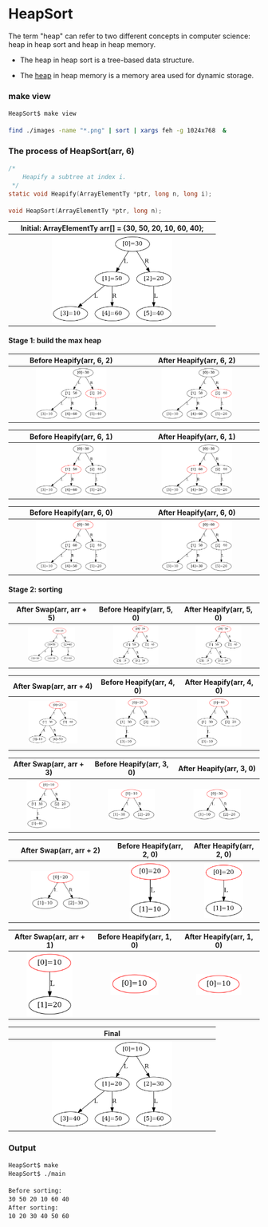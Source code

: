 # HeapSort

The term "heap" can refer to two different concepts in computer science: heap in heap sort and heap in heap memory.

- The heap in heap sort is a tree-based data structure.

- The [heap](../../HeapAllocator/README.md) in heap memory is a memory area used for dynamic storage.

### make view 

```sh
HeapSort$ make view

find ./images -name "*.png" | sort | xargs feh -g 1024x768  &
```

### The process of HeapSort(arr, 6)



```C
/*
    Heapify a subtree at index i.
 */
static void Heapify(ArrayElementTy *ptr, long n, long i);

void HeapSort(ArrayElementTy *ptr, long n);
```

|Initial: ArrayElementTy arr[] = {30, 50, 20, 10, 60, 40}; | 
|:-------------:|
| <img src="images/HeapSort_0000.png" width="60%" height="60%"> |

#### Stage 1: build the max heap

| Before Heapify(arr, 6, 2) | After Heapify(arr, 6, 2) |
|:-------------:|:-------------:|
| <img src="images/HeapSort_0001.png" width="60%" height="60%"> |<img src="images/HeapSort_0002.png" width="60%" height="60%"> |

| Before Heapify(arr, 6, 1) | After Heapify(arr, 6, 1) |
|:-------------:|:-------------:|
| <img src="images/HeapSort_0003.png" width="60%" height="60%"> |<img src="images/HeapSort_0004.png" width="60%" height="60%"> |

| Before Heapify(arr, 6, 0) | After Heapify(arr, 6, 0) |
|:-------------:|:-------------:|
| <img src="images/HeapSort_0005.png" width="60%" height="60%"> |<img src="images/HeapSort_0006.png" width="60%" height="60%"> |


#### Stage 2: sorting

|After Swap(arr, arr + 5)| Before Heapify(arr, 5, 0) | After Heapify(arr, 5, 0) | 
|:-------------:|:-------------:|:-------------:|
| <img src="images/HeapSort_0007.png" width="60%" height="60%"> |<img src="images/HeapSort_0008.png" width="60%" height="60%"> |<img src="images/HeapSort_0009.png" width="60%" height="60%"> |

|After Swap(arr, arr + 4)| Before Heapify(arr, 4, 0) | After Heapify(arr, 4, 0) | 
|:-------------:|:-------------:|:-------------:|
| <img src="images/HeapSort_0010.png" width="60%" height="60%"> |<img src="images/HeapSort_0011.png" width="60%" height="60%"> |<img src="images/HeapSort_0012.png" width="60%" height="60%"> |

|After Swap(arr, arr + 3)| Before Heapify(arr, 3, 0) | After Heapify(arr, 3, 0) | 
|:-------------:|:-------------:|:-------------:|
| <img src="images/HeapSort_0013.png" width="60%" height="60%"> |<img src="images/HeapSort_0014.png" width="60%" height="60%"> |<img src="images/HeapSort_0015.png" width="60%" height="60%"> |

|After Swap(arr, arr + 2)| Before Heapify(arr, 2, 0) | After Heapify(arr, 2, 0) | 
|:-------------:|:-------------:|:-------------:|
| <img src="images/HeapSort_0016.png" width="60%" height="60%"> |<img src="images/HeapSort_0017.png" width="60%" height="60%"> |<img src="images/HeapSort_0018.png" width="60%" height="60%"> |

|After Swap(arr, arr + 1)| Before Heapify(arr, 1, 0) | After Heapify(arr, 1, 0) | 
|:-------------:|:-------------:|:-------------:|
| <img src="images/HeapSort_0019.png" width="60%" height="60%"> |<img src="images/HeapSort_0020.png" width="60%" height="60%"> |<img src="images/HeapSort_0021.png" width="60%" height="60%"> |

|Final | 
|:-------------:|
| <img src="images/HeapSort_0022.png" width="60%" height="60%"> |


### Output
```sh
HeapSort$ make
HeapSort$ ./main

Before sorting:
30 50 20 10 60 40 
After sorting:
10 20 30 40 50 60

```